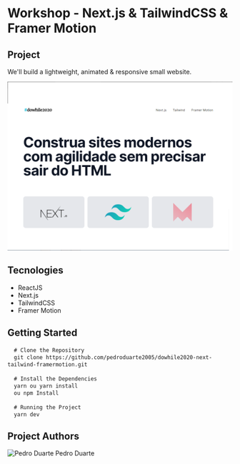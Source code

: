 # Workshop - Next.js & TailwindCSS & Framer Motion

## Project
We'll build a lightweight, animated & responsive small website.

<img src="screenshot.png" alt="Screenshot"/>

## Tecnologies

- ReactJS
- Next.js
- TailwindCSS
- Framer Motion

## Getting Started
``` 
  # Clone the Repository
  git clone https://github.com/pedroduarte2005/dowhile2020-next-tailwind-framermotion.git

  # Install the Dependencies
  yarn ou yarn install
  ou npm Install

  # Running the Project
  yarn dev
```

## Project Authors

<img src="https://avatars0.githubusercontent.com/u/59842901?s=460&u=8afcb34374fd183b0f12aa2ad00c434c13a2e302&v=4" alt="Pedro Duarte" width="150">
Pedro Duarte
